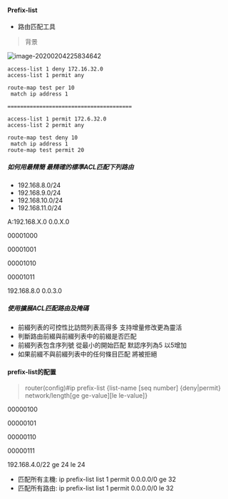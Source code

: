 #### Prefix-list

* 路由匹配工具

>背景

![image-20200204225834642](C:\Users\bited\AppData\Roaming\Typora\typora-user-images\image-20200204225834642.png)

```
access-list 1 deny 172.16.32.0
access-list 1 permit any

route-map test per 10
 match ip address 1
 
=======================================

access-list 1 permit 172.6.32.0
access-list 2 permit any

route-map test deny 10
 match ip address 1
route-map test permit 20
```



##### 如何用最精簡 最精確的標準ACL匹配下列路由

* 192.168.8.0/24
* 192.168.9.0/24
* 192.168.10.0/24
* 192.168.11.0/24

A:192.168.X.0 0.0.X.0

00001000

00001001

00001010

00001011

192.168.8.0  0.0.3.0



##### 使用擴展ACL匹配路由及掩碼



* 前綴列表的可控性比訪問列表高得多 支持增量修改更為靈活
* 判斷路由前綴與前綴列表中的前綴是否匹配
* 前綴列表包含序列號 從最小的開始匹配 默認序列為5 以5增加
* 如果前綴不與前綴列表中的任何條目匹配 將被拒絕

#### prefix-list的配置

> router(config)#ip prefix-list {list-name [seq number] {deny|permit} network/length[ge ge-value][le le-value]}



00000100

00000101

00000110

00000111

192.168.4.0/22 ge 24 le 24

* 匹配所有主機: ip prefix-list list 1 permit 0.0.0.0/0 ge 32
* 匹配所有路由: ip prefix-list list 1 permit 0.0.0.0/0 le 32

